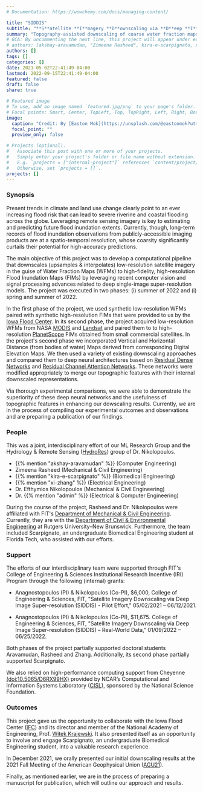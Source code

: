 ```yaml
---
# Documentation: https://wowchemy.com/docs/managing-content/

title: "SIDDIS"
subtitle: "**S**atellite **I**magery **D**ownscaling via **D**eep **I**mage **S**uper-resolution"
summary: "Topography-assisted downscaling of coarse water fraction maps to high-resolution flood inundation maps via deep learning approaches."
# GCA: By uncommenting the next line, this project will appear under each author's "Latest" section. 
# authors: [akshay-aravamudan, "Zimeena Rasheed", kira-e-scarpignato, xi-zhang, "Efthymios I. Nikolopoulos", admin]
authors: []
tags: []
categories: []
date: 2021-05-02T22:41:49-04:00
lastmod: 2022-09-15T22:41:49-04:00
featured: false
draft: false
share: true

# Featured image
# To use, add an image named `featured.jpg/png` to your page's folder.
# Focal points: Smart, Center, TopLeft, Top, TopRight, Left, Right, BottomLeft, Bottom, BottomRight.
image:
  caption: "Credit: By [Easton Mok](https://unsplash.com/@eastonmok?utm_source=unsplash&utm_medium=referral&utm_content=creditCopyText) on [Unsplash](https://unsplash.com/s/photos/flood?utm_source=unsplash&utm_medium=referral&utm_content=creditCopyText)."
  focal_point: ""
  preview_only: false

# Projects (optional).
#   Associate this post with one or more of your projects.
#   Simply enter your project's folder or file name without extension.
#   E.g. `projects = ["internal-project"]` references `content/project/deep-learning/index.md`.
#   Otherwise, set `projects = []`.
projects: []
---
```



### Synopsis

Present trends in climate and land use change clearly point to an ever increasing flood risk that can lead to severe riverine and coastal flooding across the globe. Leveraging remote sensing imagery is key to estimating and predicting future flood inundation extents. Currently, though, long-term records of flood inundation observations from publicly-accessible imaging products are at a spatio-temporal resolution, whose coarsity significantly curtails their potential for high-accuracy predictions.

The main objective of this project was to develop a computational pipeline that downscales (upsamples & interpolates) low-resolution satellite imagery in the guise of Water Fraction Maps (WFMs) to high-fidelity, high-resolution Flood Inundation Maps (FIMs) by leveraging recent computer vision and signal processing advances related to deep single-image super-resolution models. The project was executed in two phases: (i) summer of 2022 and (i) spring and summer of 2022. 

In the first phase of the project, we used synthetic low-resolution WFMs paired with synthetic high-resolution FIMs that were provided to us by the [Iowa Flood Center](https://iowafloodcenter.org/). In its second phase, the project acquired low-resolution WFMs from NASA [MODIS](https://modis.gsfc.nasa.gov/) and [Landsat](https://landsat.gsfc.nasa.gov/) and paired them to to high-resolution [PlanetScope](https://earth.esa.int/eogateway/missions/planetscope) FIMs obtained from small commercial satellites. In the project's second phase we incorporated Vertical and Horizontal Distance (from bodies of water) Maps derived from corresponding Digital Elevation Maps. We then used a variety of existing downscaling approaches and compared them to deep neural architectures based on [Residual Dense Networks](https://arxiv.org/abs/1802.08797) and [Residual Channel Attention Networks](https://arxiv.org/abs/1807.02758). These networks were modified appropriately to merge our topographic features with their internal downscaled representations.  

Via thorough experimental comparisons, we were able to demonstrate the superiority of these deep neural networks and the usefulness of topographic features in enhancing our dowscaling results. Currently, we are in the process of compiling our experimental outcomes and observations and are preparing a publication of our findings. 


### People

This was a joint, interdisciplinary effort of our ML Research Group and the Hydrology & Remote Sensing ([HydroRes]((https://hydrores.com/))) group of Dr. Nikolopoulos.  

- {{% mention "akshay-aravamudan" %}} (Computer Engineering)
- Zimeena Rasheed (Mechanical & Civil Engineering)
- {{% mention "kira-e-scarpignato" %}} (Biomedical Engineering)
- {{% mention "xi-zhang" %}} (Electrical Engineering)
- Dr. Efthymios Nikolopoulos (Mechanical & Civil Engineering)
- Dr. {{% mention "admin" %}} (Electrical & Computer Engineering)

During the course of the project, Rasheed and Dr. Nikolopoulos were affiliated with FIT's [Department of Mechanical & Civil Engineering](https://www.fit.edu/mechanical-and-civil-engineering/). Currently, they are with the [Department of Civil & Environmental Engineering](https://cee.rutgers.edu/fac) at Rutgers University–New Brunswick. Furthermore, the team included Scarpignato, an undergraduate Biomedical Engineering student at Florida Tech, who assisted with our efforts. 



### Support

The efforts of our interdisciplinary team were supported through FIT's College of Engineering & Sciences Institutional Research Incentive (IRI) Program through the following (internal) grants:

- Anagnostopoulos (PI) & Nikolopoulos (Co-PI), $6,000, College of Engineering & Sciences, FIT, "Satellite Imagery Downscaling via Deep Image Super-resolution (SIDDIS) - Pilot Effort," 05/02/2021 – 06/12/2021.

- Anagnostopoulos (PI) & Nikolopoulos (Co-PI), $11,675. College of Engineering & Sciences, FIT, "Satellite Imagery Downscaling via Deep Image Super-resolution (SIDDIS) – Real-World Data," 01/09/2022 – 06/25/2022.

Both phases of the project partially supported doctoral students Aravamudan, Rasheed and Zhang. Additionally, its second phase partially supported Scarpignato.

We also relied on high-performance computing support from Cheyenne [(doi:10.5065/D6RX99HX)](https://doi.org/10.5065/D6RX99HX) provided by NCAR’s Computational and Information Systems Laboratory ([CISL](https://www2.cisl.ucar.edu/)), sponsored by the National Science Foundation.

### Outcomes

This project gave us the opportunity to collaborate with the Iowa Flood Center ([IFC](https://iowafloodcenter.org/)) and its director and member of the National Academy of Engineering, Prof. [Witek Krajewski](https://iowafloodcenter.org/people/witek-krajewski-2/). It also presented itself as an opportunity to involve and engage Scarpignato, an undergraduate Biomedical Engineering student, into a valuable research experience.

In December 2021, we orally presented our initial downscaling results at the 2021 Fall Meeting of the American Geophysical Union ([AGU21](https://agu.confex.com/agu/fm21/meetingapp.cgi/Paper/967205)). 

Finally, as mentioned earlier, we are in the process of preparing a manuscript for publication, which will outline our approach and results.